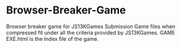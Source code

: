 # Browser-Breaker-Game
 Browser breaker game for JS13KGames Submission
Game files when compressed fit under all the criteria provided by JS13KGames.
GAME EXE.html is the Index file of the game.
